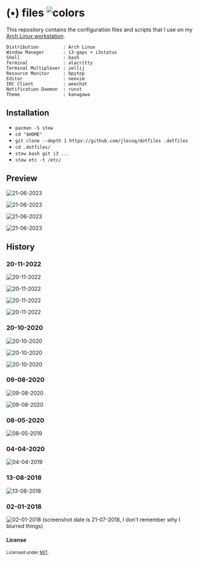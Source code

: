 # (•) files ![colors](https://github.com/jlecoq/dotfiles/assets/24392180/7e92a9f0-4e87-4934-a33b-50b3fdfa72a9)

This repository contains the configuration files and scripts that I use on my [Arch Linux workstation](https://gist.github.com/orhun/02102b3af3acfdaf9a5a2164bea7c3d6).

```
Distribution         : Arch Linux
Window Manager       : i3-gaps + i3status
Shell                : bash
Terminal             : alacritty
Terminal Multiplexer : zellij
Resource Monitor     : bpytop
Editor               : neovim
IRC Client           : weechat
Notification Daemon  : runst
Theme                : kanagawa
```

## Installation

- `pacman -S stow`
- `cd "$HOME"`
- `git clone --depth 1 https://github.com/jlecoq/dotfiles .dotfiles`
- `cd .dotfiles/`
- `stow bash git i3 ...`
- `stow etc -t /etc/`

## Preview

![21-06-2023](https://github.com/jlecoq/dotfiles/assets/24392180/c25aa48a-a15d-478b-8225-dd0db674380e)

![21-06-2023](https://github.com/jlecoq/dotfiles/assets/24392180/8e45510f-d480-482b-9152-fa6082d5d433)

![21-06-2023](https://github.com/jlecoq/dotfiles/assets/24392180/f004e615-b6c0-4e32-86ba-7575b944d906)

![21-06-2023](https://github.com/jlecoq/dotfiles/assets/24392180/36f7daab-2f7a-4032-8f64-11461e31ec10)

## History

### 20-11-2022

![20-11-2022](https://user-images.githubusercontent.com/24392180/202918885-6e1fbdfe-af10-4361-b982-b61227527357.jpg)

![20-11-2022](https://user-images.githubusercontent.com/24392180/229474193-bed889c2-493f-4041-aef8-9cf9d1b76477.jpg)

![20-11-2022](https://user-images.githubusercontent.com/24392180/202918879-b519a2d3-39bf-472e-8dbc-2de33dbb8203.jpg)

![20-11-2022](https://user-images.githubusercontent.com/24392180/202918882-eb3da01a-6f17-4fc2-ae51-4adeb88262a9.jpg)

### 20-10-2020

![20-10-2020](https://user-images.githubusercontent.com/24392180/96750521-b411ec00-13d4-11eb-8402-41f7f0e76525.jpg)

![20-10-2020](https://user-images.githubusercontent.com/24392180/96750534-b83e0980-13d4-11eb-9ede-404f0ba9bd47.jpg)

![20-10-2020](https://user-images.githubusercontent.com/24392180/96847513-f2062300-145b-11eb-8911-2e9248c5b868.jpg)

### 09-08-2020

![09-08-2020](https://user-images.githubusercontent.com/24392180/89739461-87169400-da89-11ea-9c7a-a9087c474865.jpg)

![09-08-2020](https://user-images.githubusercontent.com/24392180/89739455-79f9a500-da89-11ea-9d60-8b35d067c34e.jpg)

### 08-05-2020

![08-05-2019](https://user-images.githubusercontent.com/24392180/92525006-c02e5980-f22b-11ea-9ae5-9478e2025577.jpg)

### 04-04-2020

![04-04-2019](https://user-images.githubusercontent.com/24392180/92524298-890b7880-f22a-11ea-859e-79237ec19e02.png)

### 13-08-2018

![13-08-2018](https://user-images.githubusercontent.com/24392180/92523571-41d0b800-f229-11ea-8ae5-2df8031f4071.png)

### 02-01-2018

![02-01-2018 (screenshot date is 21-07-2018, I don't remember why I blurred things)](https://user-images.githubusercontent.com/24392180/92667231-04952480-f314-11ea-93e7-5e8d55758ec0.png)

#### License

<sup>
Licensed under <a href="LICENSE">MIT</a>.
</sup>
